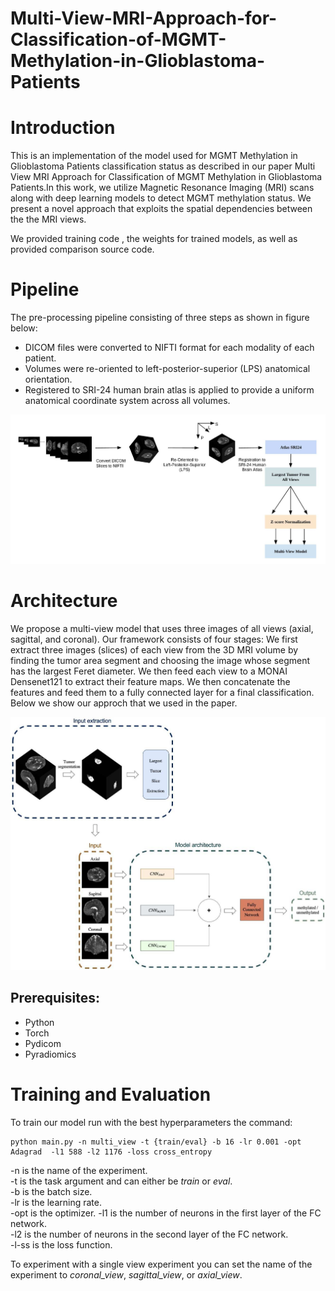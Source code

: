 # Multi-View-MRI-Approach-for-Classification-of-MGMT-Methylation-in-Glioblastoma-Patients

# Introduction

This is an implementation of the model used for MGMT Methylation in Glioblastoma Patients classification status as described in our paper Multi View MRI Approach for Classification of MGMT Methylation in Glioblastoma Patients.In this work, we utilize Magnetic Resonance Imaging (MRI) scans along with deep learning models to detect MGMT methylation status. We present a novel approach that exploits the spatial dependencies between the the MRI views.

We provided training code , the weights for trained models, as well as provided comparison source code.



# Pipeline

The pre-processing pipeline consisting of three steps as shown in figure below:

- DICOM files were converted to NIFTI format for each modality
of each patient.
- Volumes were re-oriented to left-posterior-superior (LPS)
anatomical orientation. 
- Registered to SRI-24 human brain atlas is applied to provide a uniform anatomical coordinate system across all volumes.

<div id="header" align="center">
  <img src="https://github.com/rawanalyahya/Multi-View-MRI-Approach-for-Classification-of-MGMT-Methylation-in-Glioblastoma-Patients/blob/master/figure/pipline.png" width="1000"/>
</div>


# Architecture 

We propose a multi-view model that uses three images of all views (axial, sagittal,
and coronal). Our framework consists of four stages: We first extract three images
(slices) of each view from the 3D MRI volume by finding the tumor area segment
and choosing the image whose segment has the largest Feret diameter. We then
feed each view to a MONAI Densenet121 to extract their feature maps. We
then concatenate the features and feed them to a fully connected layer for a final
classification. Below we show our approch that we used in the paper.

<div id="header" align="center">
  <img src="https://github.com/rawanalyahya/Multi-View-MRI-Approach-for-Classification-of-MGMT-Methylation-in-Glioblastoma-Patients/blob/master/figure/multi-view-model-v3.png" width="1000"/>
</div>

## Prerequisites:
- Python <version>
- Torch <version>
- Pydicom <version>
- Pyradiomics <version>

# Training and Evaluation

To train our model run with the best hyperparameters the command:
```
python main.py -n multi_view -t {train/eval} -b 16 -lr 0.001 -opt Adagrad  -l1 588 -l2 1176 -loss cross_entropy
```
-n is the name of the experiment.   
-t is the task argument and can either be *train* or *eval*.    
-b is the batch size.   
-lr is the learning rate.   
-opt is the optimizer.
-l1 is the number of neurons in the first layer of the FC network.   
-l2 is the number of neurons in the second layer of the FC network.   
-l-ss is the loss function.

To experiment with a single view experiment you can set the name of the experiment to *coronal_view*, *sagittal_view*, or *axial_view*.

